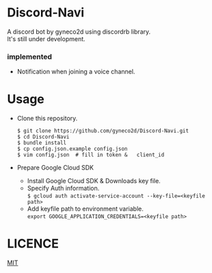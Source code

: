 # Discord-Navi
A discord bot by gyneco2d using discordrb library.  
It's still under development.  

### implemented
- Notification when joining a voice channel.  

# Usage
- Clone this repository.  
  ```
  $ git clone https://github.com/gyneco2d/Discord-Navi.git
  $ cd Discord-Navi
  $ bundle install
  $ cp config.json.example config.json
  $ vim config.json  # fill in token &   client_id
  ```

- Prepare Google Cloud SDK  
  - Install Google Cloud SDK & Downloads key file.  
  - Specify Auth information.  
    `$ gcloud auth activate-service-account --key-file=<keyfile path>`  
  - Add keyfile path to environment variable.  
    `export GOOGLE_APPLICATION_CREDENTIALS=<keyfile path>`  

# LICENCE
[MIT](https://github.com/gyneco2d/Discord-Navi/blob/master/LICENSE)
